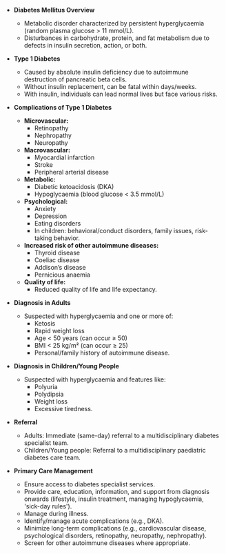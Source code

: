 - **Diabetes Mellitus Overview**
  - Metabolic disorder characterized by persistent hyperglycaemia (random plasma glucose > 11 mmol/L).
  - Disturbances in carbohydrate, protein, and fat metabolism due to defects in insulin secretion, action, or both.

- **Type 1 Diabetes**
  - Caused by absolute insulin deficiency due to autoimmune destruction of pancreatic beta cells.
  - Without insulin replacement, can be fatal within days/weeks.
  - With insulin, individuals can lead normal lives but face various risks.

- **Complications of Type 1 Diabetes**
  - **Microvascular:** 
    - Retinopathy
    - Nephropathy
    - Neuropathy
  - **Macrovascular:** 
    - Myocardial infarction
    - Stroke
    - Peripheral arterial disease
  - **Metabolic:** 
    - Diabetic ketoacidosis (DKA)
    - Hypoglycaemia (blood glucose < 3.5 mmol/L)
  - **Psychological:** 
    - Anxiety
    - Depression
    - Eating disorders
    - In children: behavioral/conduct disorders, family issues, risk-taking behavior.
  - **Increased risk of other autoimmune diseases:** 
    - Thyroid disease
    - Coeliac disease
    - Addison’s disease
    - Pernicious anaemia
  - **Quality of life:** 
    - Reduced quality of life and life expectancy.

- **Diagnosis in Adults**
  - Suspected with hyperglycaemia and one or more of:
    - Ketosis
    - Rapid weight loss
    - Age < 50 years (can occur ≥ 50)
    - BMI < 25 kg/m² (can occur ≥ 25)
    - Personal/family history of autoimmune disease.

- **Diagnosis in Children/Young People**
  - Suspected with hyperglycaemia and features like:
    - Polyuria
    - Polydipsia
    - Weight loss
    - Excessive tiredness.

- **Referral**
  - Adults: Immediate (same-day) referral to a multidisciplinary diabetes specialist team.
  - Children/Young people: Referral to a multidisciplinary paediatric diabetes care team.

- **Primary Care Management**
  - Ensure access to diabetes specialist services.
  - Provide care, education, information, and support from diagnosis onwards (lifestyle, insulin treatment, managing hypoglycaemia, 'sick-day rules').
  - Manage during illness.
  - Identify/manage acute complications (e.g., DKA).
  - Minimize long-term complications (e.g., cardiovascular disease, psychological disorders, retinopathy, neuropathy, nephropathy).
  - Screen for other autoimmune diseases where appropriate.